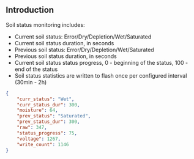 ## Introduction

Soil status monitoring includes:
- Current soil status: Error/Dry/Depletion/Wet/Saturated
- Current soil status duration, in seconds
- Previous soil status: Error/Dry/Depletion/Wet/Saturated
- Previous soil status duration, in seconds
- Current soil status status progress, 0 - beginning of the status, 100 - end of the status
- Soil status statistics are written to flash once per configured interval (30min - 2h)

```json
{
    "curr_status": "Wet",
    "curr_status_dur": 300,
    "moisture": 64,
    "prev_status": "Saturated",
    "prev_status_dur": 300,
    "raw": 347,
    "status_progress": 75,
    "voltage": 1267,
    "write_count": 1146
}
```
